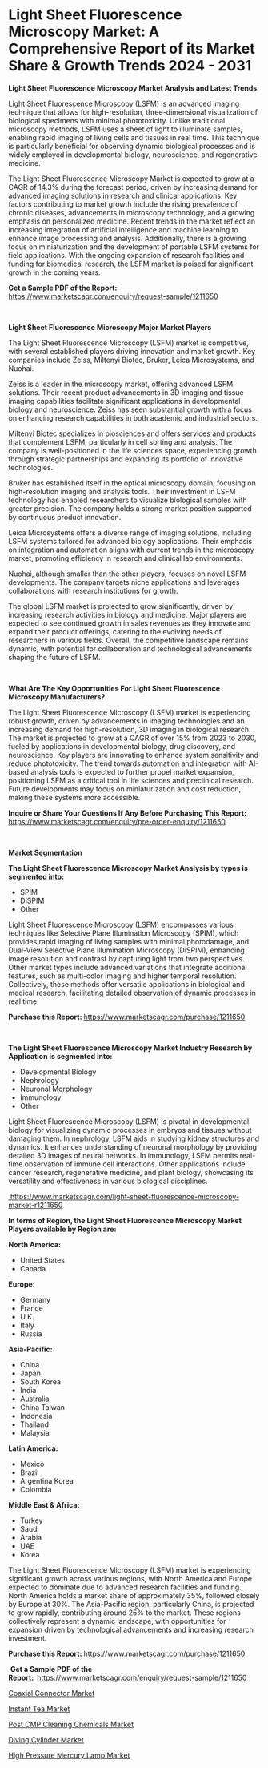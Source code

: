 <p><h1>Light Sheet Fluorescence Microscopy Market: A Comprehensive Report of its Market Share & Growth Trends 2024 - 2031</h1></p><p><strong>Light Sheet Fluorescence Microscopy Market Analysis and Latest Trends</strong></p>
<p><p>Light Sheet Fluorescence Microscopy (LSFM) is an advanced imaging technique that allows for high-resolution, three-dimensional visualization of biological specimens with minimal phototoxicity. Unlike traditional microscopy methods, LSFM uses a sheet of light to illuminate samples, enabling rapid imaging of living cells and tissues in real time. This technique is particularly beneficial for observing dynamic biological processes and is widely employed in developmental biology, neuroscience, and regenerative medicine.</p><p>The Light Sheet Fluorescence Microscopy Market is expected to grow at a CAGR of 14.3% during the forecast period, driven by increasing demand for advanced imaging solutions in research and clinical applications. Key factors contributing to market growth include the rising prevalence of chronic diseases, advancements in microscopy technology, and a growing emphasis on personalized medicine. Recent trends in the market reflect an increasing integration of artificial intelligence and machine learning to enhance image processing and analysis. Additionally, there is a growing focus on miniaturization and the development of portable LSFM systems for field applications. With the ongoing expansion of research facilities and funding for biomedical research, the LSFM market is poised for significant growth in the coming years.</p></p>
<p><strong>Get a Sample PDF of the Report:&nbsp;</strong> <a href="https://www.marketscagr.com/enquiry/request-sample/1211650?utm_campaign=1197&utm_medium=2&utm_source=Github&utm_content=ia&utm_term=17122024&utm_id=light-sheet-fluorescence-microscopy">https://www.marketscagr.com/enquiry/request-sample/1211650</a></p>
<p>&nbsp;</p>
<p><strong>Light Sheet Fluorescence Microscopy Major Market Players</strong></p>
<p><p>The Light Sheet Fluorescence Microscopy (LSFM) market is competitive, with several established players driving innovation and market growth. Key companies include Zeiss, Miltenyi Biotec, Bruker, Leica Microsystems, and Nuohai.</p><p>Zeiss is a leader in the microscopy market, offering advanced LSFM solutions. Their recent product advancements in 3D imaging and tissue imaging capabilities facilitate significant applications in developmental biology and neuroscience. Zeiss has seen substantial growth with a focus on enhancing research capabilities in both academic and industrial sectors.</p><p>Miltenyi Biotec specializes in biosciences and offers services and products that complement LSFM, particularly in cell sorting and analysis. The company is well-positioned in the life sciences space, experiencing growth through strategic partnerships and expanding its portfolio of innovative technologies.</p><p>Bruker has established itself in the optical microscopy domain, focusing on high-resolution imaging and analysis tools. Their investment in LSFM technology has enabled researchers to visualize biological samples with greater precision. The company holds a strong market position supported by continuous product innovation.</p><p>Leica Microsystems offers a diverse range of imaging solutions, including LSFM systems tailored for advanced biology applications. Their emphasis on integration and automation aligns with current trends in the microscopy market, promoting efficiency in research and clinical lab environments.</p><p>Nuohai, although smaller than the other players, focuses on novel LSFM developments. The company targets niche applications and leverages collaborations with research institutions for growth.</p><p>The global LSFM market is projected to grow significantly, driven by increasing research activities in biology and medicine. Major players are expected to see continued growth in sales revenues as they innovate and expand their product offerings, catering to the evolving needs of researchers in various fields. Overall, the competitive landscape remains dynamic, with potential for collaboration and technological advancements shaping the future of LSFM.</p></p>
<p>&nbsp;</p>
<p><strong>What Are The Key Opportunities For Light Sheet Fluorescence Microscopy Manufacturers?</strong></p>
<p><p>The Light Sheet Fluorescence Microscopy (LSFM) market is experiencing robust growth, driven by advancements in imaging technologies and an increasing demand for high-resolution, 3D imaging in biological research. The market is projected to grow at a CAGR of over 15% from 2023 to 2030, fueled by applications in developmental biology, drug discovery, and neuroscience. Key players are innovating to enhance system sensitivity and reduce phototoxicity. The trend towards automation and integration with AI-based analysis tools is expected to further propel market expansion, positioning LSFM as a critical tool in life sciences and preclinical research. Future developments may focus on miniaturization and cost reduction, making these systems more accessible.</p></p>
<p><strong>Inquire or Share Your Questions If Any Before Purchasing This Report:</strong> <a href="https://www.marketscagr.com/enquiry/pre-order-enquiry/1211650?utm_campaign=1197&utm_medium=2&utm_source=Github&utm_content=ia&utm_term=17122024&utm_id=light-sheet-fluorescence-microscopy">https://www.marketscagr.com/enquiry/pre-order-enquiry/1211650</a></p>
<p>&nbsp;</p>
<p><strong>Market Segmentation</strong></p>
<p><strong>The Light Sheet Fluorescence Microscopy Market Analysis by types is segmented into:</strong></p>
<p><ul><li>SPIM</li><li>DiSPIM</li><li>Other</li></ul></p>
<p><p>Light Sheet Fluorescence Microscopy (LSFM) encompasses various techniques like Selective Plane Illumination Microscopy (SPIM), which provides rapid imaging of living samples with minimal photodamage, and Dual-View Selective Plane Illumination Microscopy (DiSPIM), enhancing image resolution and contrast by capturing light from two perspectives. Other market types include advanced variations that integrate additional features, such as multi-color imaging and higher temporal resolution. Collectively, these methods offer versatile applications in biological and medical research, facilitating detailed observation of dynamic processes in real time.</p></p>
<p><strong>Purchase this Report:&nbsp;</strong><a href="https://www.marketscagr.com/purchase/1211650?utm_campaign=1197&utm_medium=2&utm_source=Github&utm_content=ia&utm_term=17122024&utm_id=light-sheet-fluorescence-microscopy">https://www.marketscagr.com/purchase/1211650</a></p>
<p>&nbsp;</p>
<p><strong>The Light Sheet Fluorescence Microscopy Market Industry Research by Application is segmented into:</strong></p>
<p><ul><li>Developmental Biology</li><li>Nephrology</li><li>Neuronal Morphology</li><li>Immunology</li><li>Other</li></ul></p>
<p><p>Light Sheet Fluorescence Microscopy (LSFM) is pivotal in developmental biology for visualizing dynamic processes in embryos and tissues without damaging them. In nephrology, LSFM aids in studying kidney structures and dynamics. It enhances understanding of neuronal morphology by providing detailed 3D images of neural networks. In immunology, LSFM permits real-time observation of immune cell interactions. Other applications include cancer research, regenerative medicine, and plant biology, showcasing its versatility and effectiveness in various biological disciplines.</p></p>
<p><a href="https://www.marketscagr.com/light-sheet-fluorescence-microscopy-market-r1211650?utm_campaign=1197&utm_medium=2&utm_source=Github&utm_content=ia&utm_term=17122024&utm_id=light-sheet-fluorescence-microscopy">&nbsp;https://www.marketscagr.com/light-sheet-fluorescence-microscopy-market-r1211650</a></p>
<p><strong>In terms of Region, the Light Sheet Fluorescence Microscopy Market Players available by Region are:</strong></p>
<p>
    <p> <strong> North America: </strong>
        <ul>
            <li>United States</li>
            <li>Canada</li>
        </ul>
        </p> 
    <p> <strong> Europe: </strong>
        <ul>
            <li>Germany</li>
            <li>France</li>
            <li>U.K.</li>
            <li>Italy</li>
            <li>Russia</li>
        </ul>
        </p> 
    <p> <strong> Asia-Pacific: </strong>
        <ul>
            <li>China</li>
            <li>Japan</li>
            <li>South Korea</li>
            <li>India</li>
            <li>Australia</li>
            <li>China Taiwan</li>
            <li>Indonesia</li>
            <li>Thailand</li>
            <li>Malaysia</li>
        </ul>
        </p> 
    <p> <strong> Latin America: </strong>
        <ul>
            <li>Mexico</li>
            <li>Brazil</li>
            <li>Argentina Korea</li>
            <li>Colombia</li>
        </ul>
        </p> 
    <p> <strong> Middle East & Africa: </strong>
        <ul>
            <li>Turkey</li>
            <li>Saudi</li>
            <li>Arabia</li>
            <li>UAE</li>
            <li>Korea</li>
        </ul>
    </p>
    </p>
<p><p>The Light Sheet Fluorescence Microscopy (LSFM) market is experiencing significant growth across various regions, with North America and Europe expected to dominate due to advanced research facilities and funding. North America holds a market share of approximately 35%, followed closely by Europe at 30%. The Asia-Pacific region, particularly China, is projected to grow rapidly, contributing around 25% to the market. These regions collectively represent a dynamic landscape, with opportunities for expansion driven by technological advancements and increasing research investment.</p></p>
<p><strong>Purchase this Report: </strong><a href="https://www.marketscagr.com/purchase/1211650?utm_campaign=1197&utm_medium=2&utm_source=Github&utm_content=ia&utm_term=17122024&utm_id=light-sheet-fluorescence-microscopy">https://www.marketscagr.com/purchase/1211650</a></p>
<p>&nbsp;<strong>Get a Sample PDF of the Report:&nbsp;&nbsp;</strong><a href="https://www.marketscagr.com/enquiry/request-sample/1211650?utm_campaign=1197&utm_medium=2&utm_source=Github&utm_content=ia&utm_term=17122024&utm_id=light-sheet-fluorescence-microscopy">https://www.marketscagr.com/enquiry/request-sample/1211650</a></p>
<p><strong></strong></p>
<p><p><a href="https://www.linkedin.com/pulse/coaxial-connector-market-analysis-present-size-growth-forecast-zxvmf?utm_campaign=1197&utm_medium=2&utm_source=Github&utm_content=ia&utm_term=17122024&utm_id=light-sheet-fluorescence-microscopy">Coaxial Connector Market</a></p><p><a href="https://www.linkedin.com/pulse/future-assessment-forecast-global-instant-tea-market-size-ewtie?utm_campaign=1197&utm_medium=2&utm_source=Github&utm_content=ia&utm_term=17122024&utm_id=light-sheet-fluorescence-microscopy">Instant Tea Market</a></p><p><a href="https://github.com/NorbertYates/Market-Research-Report-List-7/blob/main/post-cmp-cleaning-chemicals-market.md?utm_campaign=1197&utm_medium=2&utm_source=Github&utm_content=ia&utm_term=17122024&utm_id=light-sheet-fluorescence-microscopy">Post CMP Cleaning Chemicals Market</a></p><p><a href="https://www.linkedin.com/pulse/diving-cylinder-market-progressan-anticipated-compound-annual-bawcf?utm_campaign=1197&utm_medium=2&utm_source=Github&utm_content=ia&utm_term=17122024&utm_id=light-sheet-fluorescence-microscopy">Diving Cylinder Market</a></p><p><a href="https://www.linkedin.com/pulse/in-depth-study-high-pressure-mercury-lamp-market-size-dynamics-d0ngf?utm_campaign=1197&utm_medium=2&utm_source=Github&utm_content=ia&utm_term=17122024&utm_id=light-sheet-fluorescence-microscopy">High Pressure Mercury Lamp Market</a></p></p>
